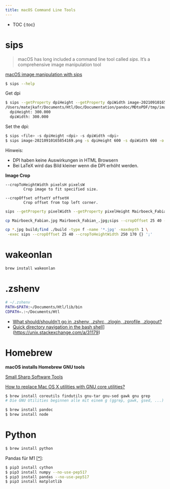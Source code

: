 ```yaml
---
title: macOS Command Line Tools
---
```


* TOC
{:toc}

# sips

> macOS has long included a command line tool called *sips*. It’s a comprehensive image manipulation tool 

[macOS image manipulation with sips](https://blog.smittytone.net/2019/10/24/macos-image-manipulation-with-sips/)

```sh
$ sips --help
```



Get dpi

```sh
$ sips --getProperty dpiHeight --getProperty dpiWidth image-20210910165854169.png
/Users/matejkafr/Documents/Htl/Doc/Documentation/pandoc/MDtoPDF/tmp/image-20210910165854169.png
  dpiHeight: 300.000
  dpiWidth: 300.000
```



Set the dpi:

```sh
$ sips <file> -s dpiHeight <dpi> -s dpiWidth <dpi>
$ sips image-20210910165854169.png -s dpiHeight 600 -s dpiWidth 600 -o image_600.png
```



Hinweis:

- DPI haben keine Auswirkungen in HTML Browsern
- Bei LaTeX wird das Bild kleiner wenn die DPI erhöht werden.



**Image Crop**

```
--cropToHeightWidth pixelsH pixelsW
		Crop image to fit specified size.

--cropOffset offsetY offsetH
		Crop offset from top left corner.
```



```sh
sips --getProperty pixelWidth --getProperty pixelHeight Mairboeck_Fabian.jpg
```



```sh
cp Mairboeck_Fabian.jpg Mairboeck_Fabian_.jpg;sips --cropOffset 25 40 --cropToHeightWidth 250 170 Mairboeck_Fabian_.jpg
```



```sh
cp *.jpg build;find ./build -type f -name '*.jpg' -maxdepth 1 \
 -exec sips --cropOffset 25 40 --cropToHeightWidth 250 170 {} ';'
```







# wakeonlan

```sh
brew install wakeonlan
```



# .zshenv

```sh
# ~/.zshenv
PATH=$PATH:~/Documents/Htl/lib/bin
CDPATH=.:~/Documents/Htl
```

- [What should/shouldn't go in .zshenv, .zshrc, .zlogin, .zprofile, .zlogout?](https://unix.stackexchange.com/a/71258)
- [Quick directory navigation in the bash shell](https://unix.stackexchange.com/questions/31161/quick-directory-navigation-in-the-bash-shell)](https://unix.stackexchange.com/a/31179)



# Homebrew

**macOS installs Homebrew GNU tools**

[Small Sharp Software Tools](https://smallsharpsoftwaretools.com/tutorials/gnu-mac/)

[How to replace Mac OS X utilities with GNU core utilities?](https://apple.stackexchange.com/questions/69223/how-to-replace-mac-os-x-utilities-with-gnu-core-utilities)



```sh
$ brew install coreutils findutils gnu-tar gnu-sed gawk gnu grep
# Die GNU Utilities beginnen alle mit einem g (ggrep, gawk, gsed, ...)
```



```sh
$ brew install pandoc
$ brew install node
```







# Python



```sh
$ brew install python
```

Pandas für M1 [[*](https://github.com/pandas-dev/pandas/issues/40611#issuecomment-819833220)]:

```sh
$ pip3 install cython
$ pip3 install numpy --no-use-pep517
$ pip3 install pandas --no-use-pep517
$ pip3 install matplotlib
```

